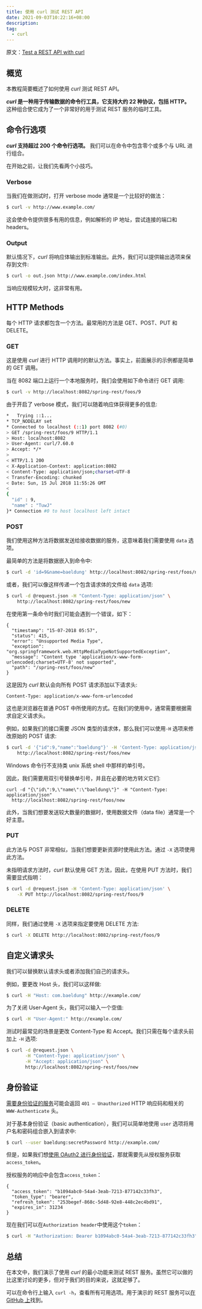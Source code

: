 ```yaml
---
title: 使用 curl 测试 REST API
date: 2021-09-03T10:22:16+08:00
description:
tag:
  - curl
---
```


原文：[Test a REST API with curl](https://www.baeldung.com/curl-rest)

## 概览

本教程简要概述了如何使用 _curl_ 测试 REST API。

**_curl_ 是一种用于传输数据的命令行工具，它支持大约 22 种协议，包括 HTTP。** 这种组合使它成为了一个非常好的用于测试 REST 服务的临时工具。

## 命令行选项

**_curl_ 支持超过 200 个命令行选项。** 我们可以在命令中包含零个或多个与 URL 进行组合。

在开始之前，让我们先看两个小技巧。

### Verbose

当我们在做测试时，打开 verbose mode 通常是一个比较好的做法：

```bash
$ curl -v http://www.example.com/
```

这会使命令提供很多有用的信息，例如解析的 IP 地址，尝试连接的端口和 headers。

### Output

默认情况下，_curl_ 将响应体输出到标准输出。此外，我们可以提供输出选项来保存到文件:

```bash
$ curl -o out.json http://www.example.com/index.html
```

当响应规模较大时，这非常有用。

## HTTP Methods

每个 HTTP 请求都包含一个方法。最常用的方法是 GET、POST、PUT 和 DELETE。

### GET

这是使用 _curl_ 进行 HTTP 调用时的默认方法。事实上，前面展示的示例都是简单的 GET 调用。

当在 8082 端口上运行一个本地服务时，我们会使用如下命令进行 GET 调用:

```bash
$ curl -v http://localhost:8082/spring-rest/foos/9
```

由于开启了 verbose 模式，我们可以随着响应体获得更多的信息:

```bash
*   Trying ::1...
* TCP_NODELAY set
* Connected to localhost (::1) port 8082 (#0)
> GET /spring-rest/foos/9 HTTP/1.1
> Host: localhost:8082
> User-Agent: curl/7.60.0
> Accept: */*
>
< HTTP/1.1 200
< X-Application-Context: application:8082
< Content-Type: application/json;charset=UTF-8
< Transfer-Encoding: chunked
< Date: Sun, 15 Jul 2018 11:55:26 GMT
<
{
  "id" : 9,
  "name" : "TuwJ"
}* Connection #0 to host localhost left intact
```

### POST

我们使用这种方法将数据发送给接收数据的服务，这意味着我们需要使用 `data` 选项。

最简单的方法是将数据嵌入到命令中:

```bash
$ curl -d 'id=9&name=baeldung' http://localhost:8082/spring-rest/foos/new
```

或者，我们可以像这样传递一个包含请求体的文件给 `data` 选项:

```bash
$ curl -d @request.json -H "Content-Type: application/json" \
    http://localhost:8082/spring-rest/foos/new
```

在使用第一条命令时我们可能会遇到一个错误，如下：

```
{
  "timestamp": "15-07-2018 05:57",
  "status": 415,
  "error": "Unsupported Media Type",
  "exception": "org.springframework.web.HttpMediaTypeNotSupportedException",
  "message": "Content type 'application/x-www-form-urlencoded;charset=UTF-8' not supported",
  "path": "/spring-rest/foos/new"
}
```

这是因为 _curl_ 默认会向所有 POST 请求添加以下请求头:

```
Content-Type: application/x-www-form-urlencoded
```

这也是浏览器在普通 POST 中所使用的方式。在我们的使用中，通常需要根据需求自定义请求头。

例如，如果我们的接口需要 JSON 类型的请求体，那么我们可以使用`-H` 选项来修改原始的 POST 请求:

```bash
$ curl -d '{"id":9,"name":"baeldung"}' -H 'Content-Type: application/json' \
    http://localhost:8082/spring-rest/foos/new
```

Windows 命令行不支持类 unix 系统 shell 中那样的单引号。

因此，我们需要用双引号替换单引号，并且在必要的地方转义它们:

```
curl -d "{\"id\":9,\"name\":\"baeldung\"}" -H "Content-Type: application/json"
  http://localhost:8082/spring-rest/foos/new
```

此外，当我们想要发送较大数量的数据时，使用数据文件（data file）通常是一个好主意。

### PUT

此方法与 POST 非常相似，当我们想要更新资源时使用此方法。通过 `-X` 选项使用此方法。

未指明请求方法时，_curl_ 默认使用 GET 方法，因此，在使用 PUT 方法时，我们需要显式指明：

```bash
$ curl -d @request.json -H 'Content-Type: application/json' \
    -X PUT http://localhost:8082/spring-rest/foos/9
```

### DELETE

同样，我们通过使用 `-X` 选项来指定要使用 DELETE 方法:

```bash
$ curl -X DELETE http://localhost:8082/spring-rest/foos/9
```

## 自定义请求头

我们可以替换默认请求头或者添加我们自己的请求头。

例如，要更改 Host 头，我们可以这样做:

```bash
$ curl -H "Host: com.baeldung" http://example.com/
```

为了关闭 User-Agent 头，我们可以输入一个空值:

```bash
$ curl -H "User-Agent:" http://example.com/
```

测试时最常见的场景是更改 Content-Type 和 Accept。我们只需在每个请求头前加上 `-H` 选项:

```bash
$ curl -d @request.json \
       -H "Content-Type: application/json" \
       -H "Accept: application/json" \
       http://localhost:8082/spring-rest/foos/new
```

## 身份验证

[需要身份验证的服务](https://www.baeldung.com/spring-security-basic-authentication)可能会返回 `401 – Unauthorized` HTTP 响应码和相关的 `WWW-Authenticate` 头。

对于基本身份验证（basic authentication），我们可以简单地使用 `user` 选项将用户名和密码组合嵌入到请求中:

```bash
$ curl --user baeldung:secretPassword http://example.com/
```

但是，如果我们想[使用 OAuth2 进行身份验证](https://www.baeldung.com/rest-api-spring-oauth2-angularjs)，那就需要先从授权服务获取 `access_token`。

授权服务的响应中会包含`access_token`：

```
{
  "access_token": "b1094abc0-54a4-3eab-7213-877142c33fh3",
  "token_type": "bearer",
  "refresh_token": "253begef-868c-5d48-92e8-448c2ec4bd91",
  "expires_in": 31234
}
```

现在我们可以在`Authorization header`中使用这个`token`：

```bash
$ curl -H "Authorization: Bearer b1094abc0-54a4-3eab-7213-877142c33fh3" http://example.com/
```

## 总结

在本文中，我们演示了使用 _curl_ 的最小功能来测试 REST 服务。虽然它可以做的比这里讨论的更多，但对于我们的目的来说，这就足够了。

可以在命令行上输入 `curl -h`，查看所有可用选项。用于演示的 REST 服务可以[在 GitHub 上](https://github.com/eugenp/tutorials/tree/master/spring-web-modules/spring-rest-simple)找到。
